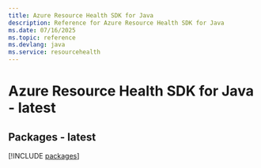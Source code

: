 ```yaml
---
title: Azure Resource Health SDK for Java
description: Reference for Azure Resource Health SDK for Java
ms.date: 07/16/2025
ms.topic: reference
ms.devlang: java
ms.service: resourcehealth
---
```

# Azure Resource Health SDK for Java - latest
## Packages - latest
[!INCLUDE [packages](resource-health-index.md)]